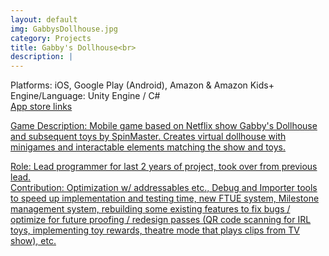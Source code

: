```yaml
---
layout: default
img: GabbysDollhouse.jpg
category: Projects
title: Gabby's Dollhouse<br>
description: |
---
```

Platforms: iOS, Google Play (Android), Amazon & Amazon Kids+ <br>
Engine/Language: Unity Engine / C# <br> 
<a href="https://gabbysdollhouse.spinmaster.com/en_us">App store links <br>

Game Description: Mobile game based on Netflix show Gabby's Dollhouse and subsequent toys by SpinMaster. Creates virtual dollhouse with minigames and interactable elements matching the show and toys.  <br>

Role: Lead programmer for last 2 years of project, took over from previous lead. <br>
Contribution: Optimization w/ addressables etc., Debug and Importer tools to speed up implementation and testing time, new FTUE system, Milestone management system, rebuilding some existing features to fix bugs / optimize for future proofing / redesign passes (QR code scanning for IRL toys, implementing toy rewards, theatre mode that plays clips from TV show), etc. <br>